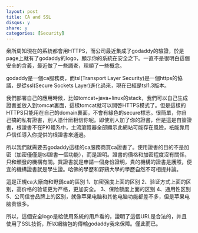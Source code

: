 ```yaml
---
layout: post
title: CA and SSL
disqus: y
share: y
categories: [Security]
---
```


衆所周知現在的系統都會用HTTPS，而公司最近集成了godaddy的驗證，於是page上就有了godaddy的logo，顯示你的系統在安全之下。一直不是很明白這個安全的含義，最近做了一些調查，理順了一些概念。

godaddy是一個ca服務商，而tsl(Transport Layer Security)是一個https的協議，是從ssl(Secure Sockets Layer)進化過來，現在已經是tsl1.3版本。

我們部署自己的應用時候，比如tomcat+java+linux的stack，我們可以自己生成證書並放入到tomcat裏面，這樣tomcat就可以開啓HTTPS模式了。但是這樣的HTTPS只能用在自己的domain裏面，不會有綠色的secure標志。很簡單，你自己搞的私有證書，別人憑什麽相信你呢。即使別人加了你的證書，但是這是自簽證書，根證書不在PKI體系中，主流瀏覽器全部顯示此網站可能存在風險，衹能靠用戶信任導入你提供的根證書來通過。

所以我們就需要去godaddy這樣的ca服務商買ca證書了。使用證書的目的不是加密（加密僅僅是tsl證書一個功能），而是證明。證書的價格和加密程度沒有關係，只和頒發的機構有關。買證書就是申請一個身份證明，貴的機構的證書是護照，便宜的機構證書就是學生證。哈佛的學歷和野鷄大學的學歷自然不可相提并論。

這是正規ca大廠商和野鷄ca的區別
1、加密强度上面的区别
2、验证方式上面的区别，高价格的验证更为严格，更加安全。
3、保险额度上面的区别
4、通用性区别
5、公司信誉品牌上的区别，就像苹果电脑和其他电脑功能都差不多，但是苹果电脑贵很多。

所以，這個安全logo是給使用系統的用戶看的，證明了這個URL是合法的，并且使用了SSL技術，所以網絡包的傳輸godaddy我來保障。僅此而已。
